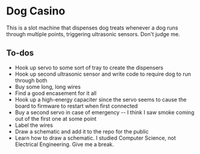 Dog Casino
==========

This is a slot machine that dispenses dog treats whenever a dog runs through multiple points, triggering ultrasonic sensors. Don't judge me.

To-dos
---
* Hook up servo to some sort of tray to create the dispensers
* Hook up second ultrasonic sensor and write code to require dog to run through both
* Buy some long, long wires
* Find a good encasement for it all
* Hook up a high-energy capaciter since the servo seems to cause the board to firmware to restart when first connected
* Buy a second servo in case of emergency -- I think I saw smoke coming out of the first one at some point
* Label the wires
* Draw a schematic and add it to the repo for the public
* Learn how to draw a schematic. I studied Computer Science, not Electrical Engineering. Give me a break.
